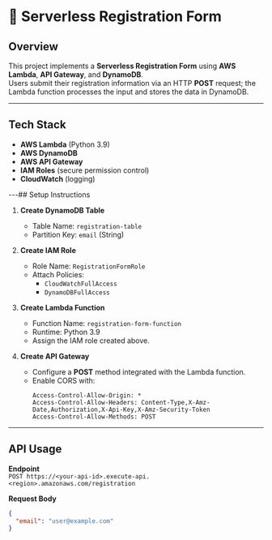 # 📄 Serverless Registration Form

## Overview
This project implements a **Serverless Registration Form** using **AWS Lambda**, **API Gateway**, and **DynamoDB**.  
Users submit their registration information via an HTTP **POST** request; the Lambda function processes the input and stores the data in DynamoDB.

---

## Tech Stack
- **AWS Lambda** (Python 3.9)  
- **AWS DynamoDB**  
- **AWS API Gateway**  
- **IAM Roles** (secure permission control)  
- **CloudWatch** (logging)

---## Setup Instructions

1. **Create DynamoDB Table**  
   - Table Name: `registration-table`  
   - Partition Key: `email` (String)

2. **Create IAM Role**  
   - Role Name: `RegistrationFormRole`  
   - Attach Policies:  
     - `CloudWatchFullAccess`  
     - `DynamoDBFullAccess`

3. **Create Lambda Function**  
   - Function Name: `registration-form-function`  
   - Runtime: Python 3.9  
   - Assign the IAM role created above.

4. **Create API Gateway**  
   - Configure a **POST** method integrated with the Lambda function.  
   - Enable CORS with:
     ```
     Access-Control-Allow-Origin: *
     Access-Control-Allow-Headers: Content-Type,X-Amz-Date,Authorization,X-Api-Key,X-Amz-Security-Token
     Access-Control-Allow-Methods: POST
     ```

---

## API Usage

**Endpoint**  
`POST https://<your-api-id>.execute-api.<region>.amazonaws.com/registration`

**Request Body**
```json
{
  "email": "user@example.com"
}

